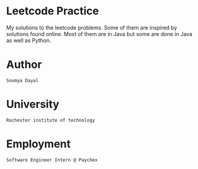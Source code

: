 # Leetcode Practice
My solutions to the leetcode problems. Some of them are inspired by solutions found online. 
Most of them are in Java but some are done in Java as well as Python. 

# Author
    Soumya Dayal
# University
    Rochester institute of technology
# Employment
    Software Engineer Intern @ Paychex 
